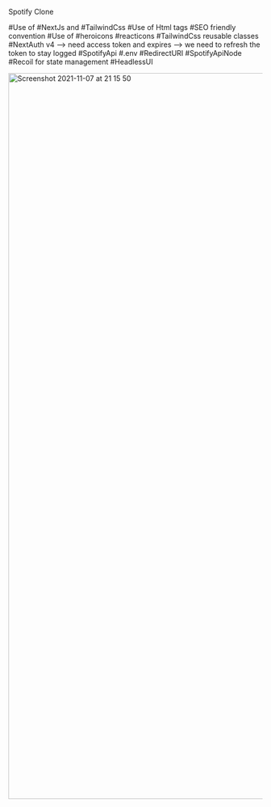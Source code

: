 Spotify Clone

#Use of #NextJs and #TailwindCss
#Use of Html tags #SEO friendly convention
#Use of #heroicons #reacticons
#TailwindCss reusable classes
#NextAuth v4 —> need access token and expires —> we need to refresh the token to stay logged
#SpotifyApi
#.env
#RedirectURI
#SpotifyApiNode
#Recoil for state management
#HeadlessUI

<img width="1435" alt="Screenshot 2021-11-07 at 21 15 50" src="https://user-images.githubusercontent.com/53528392/140660561-340a91b8-0d87-45c5-b3fc-909396bc5f50.png">
